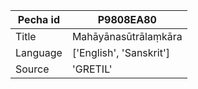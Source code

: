 |Pecha id | P9808EA80
| --- | --- 
|Title | Mahāyānasūtrālaṃkāra 
|Language | ['English', 'Sanskrit']
|Source | 'GRETIL'